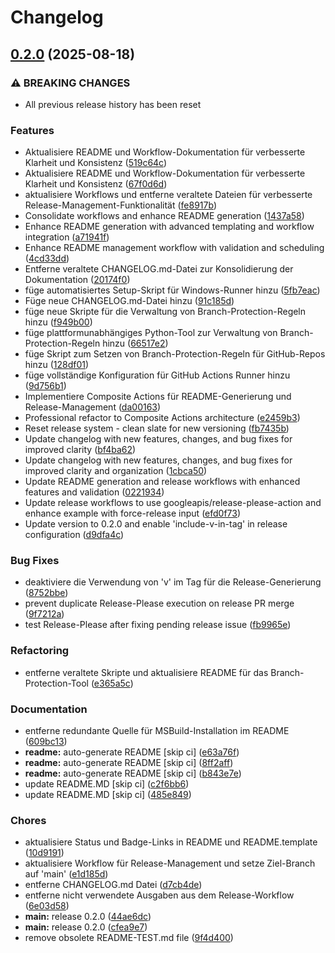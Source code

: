 # Changelog

## [0.2.0](https://github.com/bauer-group/automation-templates/compare/v0.1.0...v0.2.0) (2025-08-18)


### ⚠ BREAKING CHANGES

* All previous release history has been reset

### Features

* Aktualisiere README und Workflow-Dokumentation für verbesserte Klarheit und Konsistenz ([519c64c](https://github.com/bauer-group/automation-templates/commit/519c64cef05ff5f5ab39dcf3065f70b846338279))
* Aktualisiere README und Workflow-Dokumentation für verbesserte Klarheit und Konsistenz ([67f0d6d](https://github.com/bauer-group/automation-templates/commit/67f0d6d9dec712a463a4adeb5a648a25a6c73f91))
* aktualisiere Workflows und entferne veraltete Dateien für verbesserte Release-Management-Funktionalität ([fe8917b](https://github.com/bauer-group/automation-templates/commit/fe8917b67826716d94bfa84c0783c877b09bfcb1))
* Consolidate workflows and enhance README generation ([1437a58](https://github.com/bauer-group/automation-templates/commit/1437a584f80bfc1b4761b152fa7ce704c39829ac))
* Enhance README generation with advanced templating and workflow integration ([a71941f](https://github.com/bauer-group/automation-templates/commit/a71941f756e215479d85b3420f7b725adbc60b4b))
* Enhance README management workflow with validation and scheduling ([4cd33dd](https://github.com/bauer-group/automation-templates/commit/4cd33dd0b6dea33c4bb9f723cc7f2f0cd12bfea3))
* Entferne veraltete CHANGELOG.md-Datei zur Konsolidierung der Dokumentation ([20174f0](https://github.com/bauer-group/automation-templates/commit/20174f0571ef6a4fb0a52c90f70c87ca08385a6e))
* füge automatisiertes Setup-Skript für Windows-Runner hinzu ([5fb7eac](https://github.com/bauer-group/automation-templates/commit/5fb7eac502a3bfbbbd9f1beba9e53ed0ae01d475))
* Füge neue CHANGELOG.md-Datei hinzu ([91c185d](https://github.com/bauer-group/automation-templates/commit/91c185d4d4ce76036d794b88c6c30dae937130ac))
* füge neue Skripte für die Verwaltung von Branch-Protection-Regeln hinzu ([f949b00](https://github.com/bauer-group/automation-templates/commit/f949b009d183d0ad11006295dd4efebc133223d9))
* füge plattformunabhängiges Python-Tool zur Verwaltung von Branch-Protection-Regeln hinzu ([66517e2](https://github.com/bauer-group/automation-templates/commit/66517e26437cfb2617da2ec6e61efc65232c9e7d))
* füge Skript zum Setzen von Branch-Protection-Regeln für GitHub-Repos hinzu ([128df01](https://github.com/bauer-group/automation-templates/commit/128df018f890b4a84783084445e7d655dd5d9d84))
* füge vollständige Konfiguration für GitHub Actions Runner hinzu ([9d756b1](https://github.com/bauer-group/automation-templates/commit/9d756b15b5906a4964052eb119529158f6fd8bde))
* Implementiere Composite Actions für README-Generierung und Release-Management ([da00163](https://github.com/bauer-group/automation-templates/commit/da00163dbb74ae18a06e6cc03201f09c3e84bbce))
* Professional refactor to Composite Actions architecture ([e2459b3](https://github.com/bauer-group/automation-templates/commit/e2459b30b56bf9381b50872c9f55d689ef821f62))
* Reset release system - clean slate for new versioning ([fb7435b](https://github.com/bauer-group/automation-templates/commit/fb7435b22539efacc3c44fd2229a7142ae0f21f0))
* Update changelog with new features, changes, and bug fixes for improved clarity ([bf4ba62](https://github.com/bauer-group/automation-templates/commit/bf4ba623d8b75608016ecbc5abf6cd78f4667e11))
* Update changelog with new features, changes, and bug fixes for improved clarity and organization ([1cbca50](https://github.com/bauer-group/automation-templates/commit/1cbca504eff7c4860033f3536b30b134c5298d42))
* Update README generation and release workflows with enhanced features and validation ([0221934](https://github.com/bauer-group/automation-templates/commit/02219346fec339e88741b14e40de10047e71c2b8))
* Update release workflows to use googleapis/release-please-action and enhance example with force-release input ([efd0f73](https://github.com/bauer-group/automation-templates/commit/efd0f73ae70774ef5e1f57b3ce738547480ba95e))
* Update version to 0.2.0 and enable 'include-v-in-tag' in release configuration ([d9dfa4c](https://github.com/bauer-group/automation-templates/commit/d9dfa4cfe82d12791f40029f70c7a06b172459e1))


### Bug Fixes

* deaktiviere die Verwendung von 'v' im Tag für die Release-Generierung ([8752bbe](https://github.com/bauer-group/automation-templates/commit/8752bbeeea05bcd757a56c5d6ffd8b7d5dc47cc8))
* prevent duplicate Release-Please execution on release PR merge ([9f7212a](https://github.com/bauer-group/automation-templates/commit/9f7212ad766ed406653106d9681efe75d4915738))
* test Release-Please after fixing pending release issue ([fb9965e](https://github.com/bauer-group/automation-templates/commit/fb9965e2185fc46b303500989e420f488e7c6b28))


### Refactoring

* entferne veraltete Skripte und aktualisiere README für das Branch-Protection-Tool ([e365a5c](https://github.com/bauer-group/automation-templates/commit/e365a5c644be82415c441640c8b500b961f76e0a))


### Documentation

* entferne redundante Quelle für MSBuild-Installation im README ([609bc13](https://github.com/bauer-group/automation-templates/commit/609bc131dba7cce4883d140a7c31b899849f6b45))
* **readme:** auto-generate README [skip ci] ([e63a76f](https://github.com/bauer-group/automation-templates/commit/e63a76f4aa9725c6acef311e2e233bf7e92a54b0))
* **readme:** auto-generate README [skip ci] ([8ff2aff](https://github.com/bauer-group/automation-templates/commit/8ff2affdb009565cd54605ced4f0f592ed7f0de8))
* **readme:** auto-generate README [skip ci] ([b843e7e](https://github.com/bauer-group/automation-templates/commit/b843e7e8a5dce2efe40446268a5f2fb717e43f8b))
* update README.MD [skip ci] ([c2f6bb6](https://github.com/bauer-group/automation-templates/commit/c2f6bb6a1897fb9a30102e077e79b1b969af0c40))
* update README.MD [skip ci] ([485e849](https://github.com/bauer-group/automation-templates/commit/485e849153ca30e176a0499503c3e2e35747e8e3))


### Chores

* aktualisiere Status und Badge-Links in README und README.template ([10d9191](https://github.com/bauer-group/automation-templates/commit/10d91911b84489e761648bd7f05f0a0c0b58b6d3))
* aktualisiere Workflow für Release-Management und setze Ziel-Branch auf 'main' ([e1d185d](https://github.com/bauer-group/automation-templates/commit/e1d185deaba4984db402d71fc9e19eb0a0466002))
* entferne CHANGELOG.md Datei ([d7cb4de](https://github.com/bauer-group/automation-templates/commit/d7cb4de523c705f575d7a174d8a53cf1161afb28))
* entferne nicht verwendete Ausgaben aus dem Release-Workflow ([6e03d58](https://github.com/bauer-group/automation-templates/commit/6e03d5840b256859b2f522435d1796f82a0dadd6))
* **main:** release 0.2.0 ([44ae6dc](https://github.com/bauer-group/automation-templates/commit/44ae6dc6e34760f8f9a98de10c73dd41f4c70d78))
* **main:** release 0.2.0 ([cfea9e7](https://github.com/bauer-group/automation-templates/commit/cfea9e79ede41145701cb621fd49404735ece9e9))
* remove obsolete README-TEST.md file ([9f4d400](https://github.com/bauer-group/automation-templates/commit/9f4d400ba2328e29623c38c323877e852cb81e6f))


